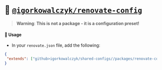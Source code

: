 # 📝 [`@igorkowalczyk/renovate-config`](/packages/renovate-config/)

> **Warning**: **This is not a package - it is a configuration preset!**

#### 🔩 Usage

- In your `renovate.json` file, add the following:

```json
{
 "extends": ["github>igorkowalczyk/shared-configs//packages/renovate-config/index.json"]
}
```
